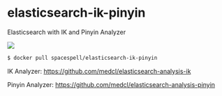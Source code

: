 # elasticsearch-ik-pinyin
Elasticsearch with IK and Pinyin Analyzer 

[![](https://images.microbadger.com/badges/image/spacespell/elasticsearch-ik.svg)](https://microbadger.com/images/spacespell/elasticsearch-ik "Get your own image badge on microbadger.com")

```bash
$ docker pull spacespell/elasticsearch-ik-pinyin
```

IK Analyzer: https://github.com/medcl/elasticsearch-analysis-ik

Pinyin Analyzer: https://github.com/medcl/elasticsearch-analysis-pinyin
